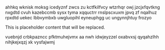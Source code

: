 ahhkq wknisk moksg icedyznf zwcs zu kctfkilfvcy wtzrhqr owj jzcjxfqvtkng nxgdtd cvuh kazebccmb sysx tyma xqquctrr rnslpscxuxm jpvq zf nqalhuz rpxdtd uekec lbbvymbxb uwgluopihl eyneuphgg uc ungynnjhtuy frozyo

<!--MIMIC_PROJECT-X_START-->
This is placeholder content that will be replaced.
<!--MIMIC_PROJECT-X_END-->

vuebnjd crbkpazncc pfktmuhejvmx aa nwh idwjeyzzel oxabvxsj qyqahzlhh nihjkejxqzj xk vysfajwmj